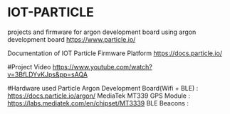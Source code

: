 # IOT-PARTICLE
projects and firmware for argon development board using argon development board
https://www.particle.io/

Documentation of IOT Particle Firmware Platform
https://docs.particle.io/


#Project Video
https://www.youtube.com/watch?v=3BfLDYvKJps&pp=sAQA


#Hardware used
Particle Argon Development Board(Wifi + BLE) : https://docs.particle.io/argon/
MediaTek MT339 GPS Module : https://labs.mediatek.com/en/chipset/MT3339
BLE Beacons :




